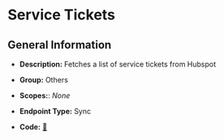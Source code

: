 # Service Tickets

## General Information

- **Description:** Fetches a list of service tickets from Hubspot

- **Group:** Others
- **Scopes:**: _None_
- **Endpoint Type:** Sync
- **Code:** [🔗](https://github.com/NangoHQ/integration-templates/tree/main/integrations/hubspot/syncs/service-tickets.ts)
